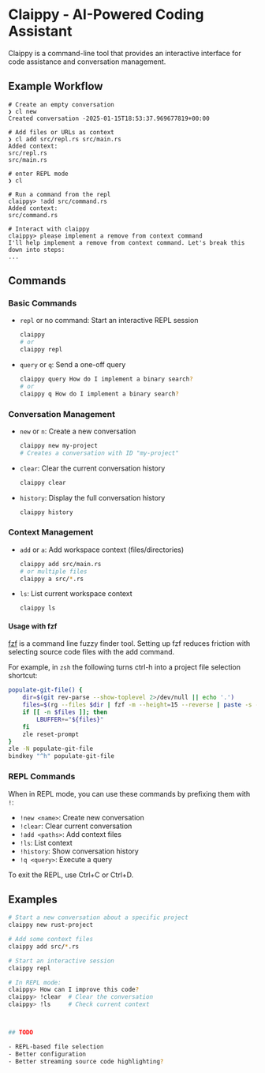 # Claippy - AI-Powered Coding Assistant

Claippy is a command-line tool that provides an interactive interface for code assistance and conversation management.

## Example Workflow

```
# Create an empty conversation
❯ cl new
Created conversation -2025-01-15T18:53:37.969677819+00:00

# Add files or URLs as context
❯ cl add src/repl.rs src/main.rs
Added context:
src/repl.rs
src/main.rs

# enter REPL mode
❯ cl

# Run a command from the repl
claippy> !add src/command.rs
Added context:
src/command.rs

# Interact with claippy
claippy> please implement a remove from context command
I'll help implement a remove from context command. Let's break this down into steps:
...
```

## Commands

### Basic Commands

- `repl` or no command: Start an interactive REPL session
  ```bash
  claippy
  # or
  claippy repl
  ```

- `query` or `q`: Send a one-off query
  ```bash
  claippy query How do I implement a binary search?
  # or
  claippy q How do I implement a binary search?
  ```

### Conversation Management

- `new` or `n`: Create a new conversation
  ```bash
  claippy new my-project
  # Creates a conversation with ID "my-project"
  ```

- `clear`: Clear the current conversation history
  ```bash
  claippy clear
  ```

- `history`: Display the full conversation history
  ```bash
  claippy history
  ```

### Context Management

- `add` or `a`: Add workspace context (files/directories)
  ```bash
  claippy add src/main.rs
  # or multiple files
  claippy a src/*.rs
  ```

- `ls`: List current workspace context
  ```bash
  claippy ls
  ```

#### Usage with fzf

[fzf](https://github.com/junegunn/fzf) is a command line fuzzy finder tool. Setting
up fzf reduces friction with selecting source code files with the add command.

For example, in `zsh` the following turns ctrl-h into a project file selection shortcut:

``` sh
populate-git-file() {
    dir=$(git rev-parse --show-toplevel 2>/dev/null || echo '.')
    files=$(rg --files $dir | fzf -m --height=15 --reverse | paste -s -)
    if [[ -n $files ]]; then
        LBUFFER+="${files}"
    fi
    zle reset-prompt
}
zle -N populate-git-file
bindkey "^h" populate-git-file
```


### REPL Commands

When in REPL mode, you can use these commands by prefixing them with `!`:

- `!new <name>`: Create new conversation
- `!clear`: Clear current conversation
- `!add <paths>`: Add context files
- `!ls`: List context
- `!history`: Show conversation history
- `!q <query>`: Execute a query

To exit the REPL, use Ctrl+C or Ctrl+D.

## Examples

```bash
# Start a new conversation about a specific project
claippy new rust-project

# Add some context files
claippy add src/*.rs

# Start an interactive session
claippy repl

# In REPL mode:
claippy> How can I improve this code?
claippy> !clear  # Clear the conversation
claippy> !ls     # Check current context



## TODO

- REPL-based file selection
- Better configuration
- Better streaming source code highlighting?

